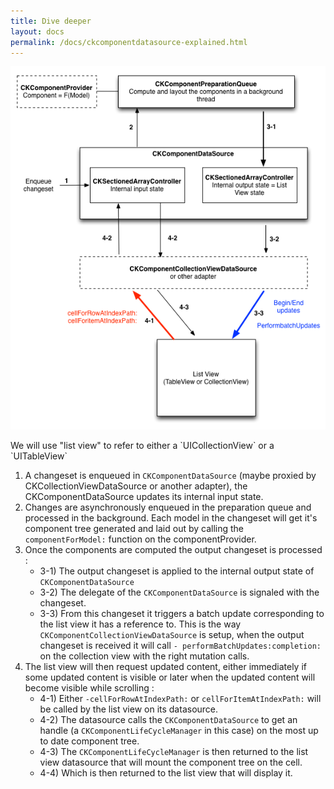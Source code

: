 ```yaml
---
title: Dive deeper
layout: docs
permalink: /docs/ckcomponentdatasource-explained.html
---
```


![Overwiew of the datasource](/static/ck_datasource.png)

<div class="note">
  <p>
		We will use "list view" to refer to either a `UICollectionView` or a `UITableView`
  </p>
</div>

1. A changeset is enqueued in `CKComponentDataSource` (maybe proxied by CKCollectionViewDataSource or another adapter), the CKComponentDataSource updates its internal input state.
2. Changes are asynchronously enqueued in the preparation queue and processed in the background. Each model in the changeset will get it's component tree generated and laid out by calling the `componentForModel:` function on the componentProvider.
3. Once the components are computed the output changeset is processed :
    * 3-1) The output changeset is applied to the internal output state of `CKComponentDataSource`
    * 3-2) The delegate of the `CKComponentDataSource` is signaled with the changeset.
    * 3-3) From this changeset it triggers a batch update corresponding to the list view it has a reference to. This is the way `CKComponentCollectionViewDataSource` is setup, when the output changeset is received it will call `- performBatchUpdates:completion:` on the collection view with the right mutation calls.
4. The list view will then request updated content, either immediately if some updated content is visible or later when the updated content will become visible while scrolling :
   * 4-1) Either `-cellForRowAtIndexPath:` or `cellForItemAtIndexPath:` will be called by the list view on its datasource.
   * 4-2) The datasource calls the `CKComponentDataSource` to get an handle (a `CKComponentLifeCycleManager` in this case) on the most up to date component tree.
   * 4-3) The `CKComponentLifeCycleManager` is then returned to the list view datasource that will mount the component tree on the cell.
   * 4-4) Which is then returned to the list view that will display it.
